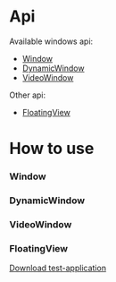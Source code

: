 # Api
Available windows api:
- [Window](https://github.com/TeaCondemns/android-libs-FloatingWindows#window)
- [DynamicWindow](https://github.com/TeaCondemns/android-libs-FloatingWindows#dynamicwindow)
- [VideoWindow](https://github.com/TeaCondemns/android-libs-FloatingWindows#videowindow)

Other api:
- [FloatingView](https://github.com/TeaCondemns/android-libs-FloatingWindows#floatingview)

# How to use
### Window
### DynamicWindow
### VideoWindow
### FloatingView

[Download test-application](https://cloud.mail.ru/public/PCzA/tFEqetY1e)
